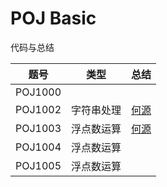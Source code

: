 # POJ Basic
代码与总结

题号 | 类型 | 总结 
---- | --- | ---
POJ1000 | | 
POJ1002 | 字符串处理 | [何源](http://reehy.top:4000/2017/03/12/POJ-1002/)
POJ1003 | 浮点数运算 | [何源](http://reehy.top:4000/2017/03/13/POJ-1003/)
POJ1004 | 浮点数运算 |
POJ1005 | 浮点数运算 |
